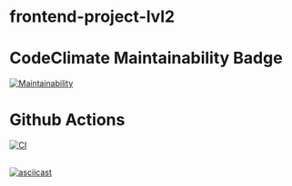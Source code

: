 # frontend-project-lvl2

# CodeClimate Maintainability Badge

[![Maintainability](https://api.codeclimate.com/v1/badges/a99a88d28ad37a79dbf6/maintainability)](https://codeclimate.com/github/AlekseyShlapakov/frontend-project-lvl2/maintainability)

# Github Actions

[![CI](https://github.com/AlekseyShlapakov/frontend-project-lvl2/workflows/Node%20CI/badge.svg)](https://github.com/AlekseyShlapakov/frontend-project-lvl2/actions?query=workflow%3A%22Node+CI%22)<br><br>

[![asciicast](https://asciinema.org/a/SZwJmNlOAgvEHLLacvGqCx2Cz.svg)](https://asciinema.org/a/SZwJmNlOAgvEHLLacvGqCx2Cz)

